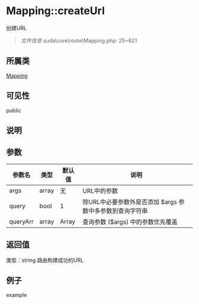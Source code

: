 # Mapping::createUrl
创建URL
> *文件信息* suda\core\route\Mapping.php: 25~621
## 所属类 

[Mapping](../Mapping.md)

## 可见性

  public  
## 说明



## 参数

 
| 参数名 | 类型 | 默认值 | 说明 |
|--------|-----|-------|-------|
 | args |  array | 无 |  URL中的参数 |
 | query |  bool | 1 |  除URL中必要参数外是否添加 $args 参数中多参数到查询字符串 |
 | queryArr |  array | Array |  查询参数 ($args) 中的参数优先覆盖 |
## 返回值
 
类型：string
 路由构建成功的URL
## 例子

example